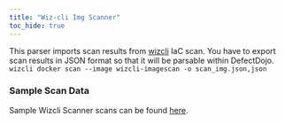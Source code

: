 ```yaml
---
title: "Wiz-cli Img Scanner"
toc_hide: true
---
```

This parser imports scan results from [wizcli](https://www.wiz.io/) IaC scan. You have to export scan results in JSON format so that it will be parsable within DefectDojo.
`wizcli docker scan --image wizcli-imagescan -o scan_img.json,json`

### Sample Scan Data
Sample Wizcli Scanner scans can be found [here](https://github.com/DefectDojo/django-DefectDojo/tree/master/unittests/scans/wizcli_img).